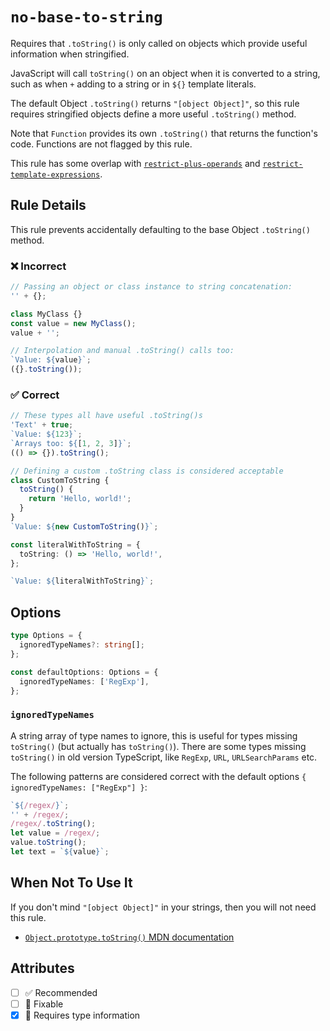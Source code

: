 # `no-base-to-string`

Requires that `.toString()` is only called on objects which provide useful information when stringified.

JavaScript will call `toString()` on an object when it is converted to a string, such as when `+` adding to a string or
in `${}` template literals.

The default Object `.toString()` returns `"[object Object]"`, so this rule requires stringified objects define a more
useful `.toString()` method.

Note that `Function` provides its own `.toString()` that returns the function's code.
Functions are not flagged by this rule.

This rule has some overlap with [`restrict-plus-operands`](./restrict-plus-operands.md)
and [`restrict-template-expressions`](./restrict-template-expressions.md).

## Rule Details

This rule prevents accidentally defaulting to the base Object `.toString()` method.

<!--tabs-->

### ❌ Incorrect

```ts
// Passing an object or class instance to string concatenation:
'' + {};

class MyClass {}
const value = new MyClass();
value + '';

// Interpolation and manual .toString() calls too:
`Value: ${value}`;
({}.toString());
```

### ✅ Correct

```ts
// These types all have useful .toString()s
'Text' + true;
`Value: ${123}`;
`Arrays too: ${[1, 2, 3]}`;
(() => {}).toString();

// Defining a custom .toString class is considered acceptable
class CustomToString {
  toString() {
    return 'Hello, world!';
  }
}
`Value: ${new CustomToString()}`;

const literalWithToString = {
  toString: () => 'Hello, world!',
};

`Value: ${literalWithToString}`;
```

## Options

```ts
type Options = {
  ignoredTypeNames?: string[];
};

const defaultOptions: Options = {
  ignoredTypeNames: ['RegExp'],
};
```

### `ignoredTypeNames`

A string array of type names to ignore, this is useful for types missing `toString()` (but actually has `toString()`).
There are some types missing `toString()` in old version TypeScript, like `RegExp`, `URL`, `URLSearchParams` etc.

The following patterns are considered correct with the default options `{ ignoredTypeNames: ["RegExp"] }`:

```ts
`${/regex/}`;
'' + /regex/;
/regex/.toString();
let value = /regex/;
value.toString();
let text = `${value}`;
```

## When Not To Use It

If you don't mind `"[object Object]"` in your strings, then you will not need this rule.

- [`Object.prototype.toString()` MDN documentation](https://developer.mozilla.org/en-US/docs/Web/JavaScript/Reference/Global_Objects/Object/toString)

## Attributes

- [ ] ✅ Recommended
- [ ] 🔧 Fixable
- [x] 💭 Requires type information
